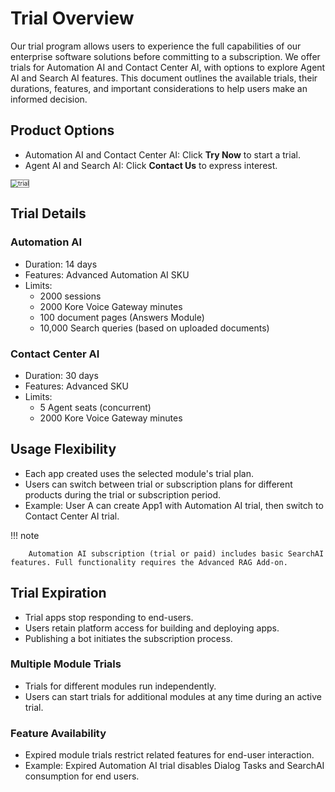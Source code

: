 
# Trial Overview
Our trial program allows users to experience the full capabilities of our enterprise software solutions before committing to a subscription. We offer trials for Automation AI and Contact Center AI, with options to explore Agent AI and Search AI features. This document outlines the available trials, their durations, features, and important considerations to help users make an informed decision.

## Product Options

* Automation AI and Contact Center AI: Click **Try Now** to start a trial.
* Agent AI and Search AI: Click **Contact Us** to express interest.  
<img src="../images/trial-overview.png" alt="trial" title="trial" style="border:1px solid gray; zoom:70%;">

## Trial Details

### Automation AI

* Duration: 14 days
* Features: Advanced Automation AI SKU
* Limits:
    * 2000 sessions
    * 2000 Kore Voice Gateway minutes
    * 100 document pages (Answers Module)
    * 10,000 Search queries (based on uploaded documents)


### Contact Center AI

* Duration: 30 days
* Features: Advanced SKU
* Limits:
    * 5 Agent seats (concurrent)
    * 2000 Kore Voice Gateway minutes

## Usage Flexibility

* Each app created uses the selected module's trial plan.
* Users can switch between trial or subscription plans for different products during the trial or subscription period.
* Example: User A can create App1 with Automation AI trial, then switch to Contact Center AI trial.  

!!! note

        Automation AI subscription (trial or paid) includes basic SearchAI features. Full functionality requires the Advanced RAG Add-on.

  

## Trial Expiration

* Trial apps stop responding to end-users.
* Users retain platform access for building and deploying apps.
* Publishing a bot initiates the subscription process.


### Multiple Module Trials

* Trials for different modules run independently.
* Users can start trials for additional modules at any time during an active trial.

### Feature Availability

* Expired module trials restrict related features for end-user interaction.
* Example: Expired Automation AI trial disables Dialog Tasks and SearchAI consumption for end users.